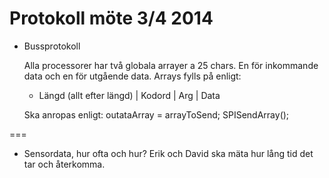 Protokoll möte 3/4 2014
=========

- Bussprotokoll
 	
	Alla processorer har två globala arrayer a 25 chars. En för inkommande data och en för utgående data. Arrays fylls på enligt: 
 	- Längd (allt efter längd) | Kodord | Arg | Data
 	
 	Ska anropas enligt: 
 		outataArray = arrayToSend;
		SPISendArray();

===

- Sensordata, hur ofta och hur?
	Erik och David ska mäta hur lång tid det tar och återkomma.